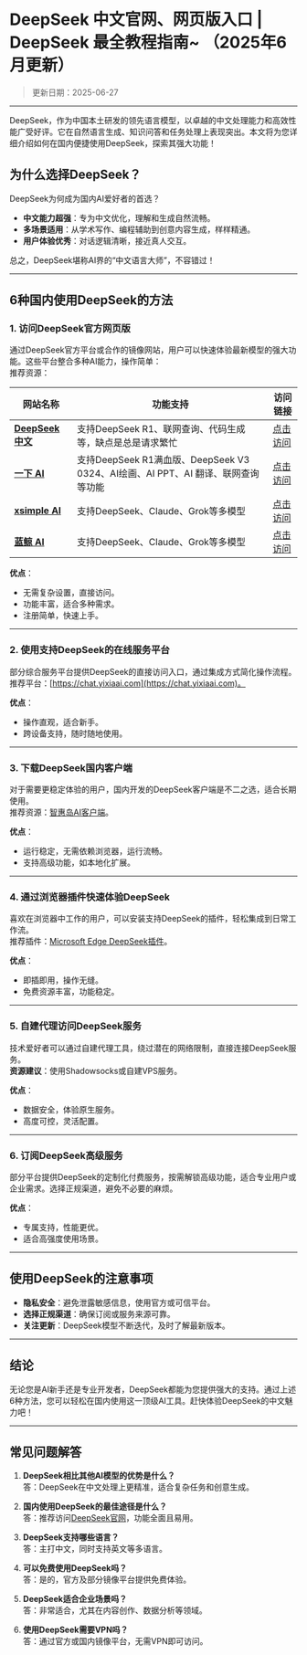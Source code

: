 

# **DeepSeek 中文官网、网页版入口 | DeepSeek 最全教程指南~ （2025年6月更新）**
> 更新日期：2025-06-27
---

DeepSeek，作为中国本土研发的领先语言模型，以卓越的中文处理能力和高效性能广受好评。它在自然语言生成、知识问答和任务处理上表现突出。本文将为您详细介绍如何在国内便捷使用DeepSeek，探索其强大功能！

## **为什么选择DeepSeek？**

DeepSeek为何成为国内AI爱好者的首选？  
- **中文能力超强**：专为中文优化，理解和生成自然流畅。  
- **多场景适用**：从学术写作、编程辅助到创意内容生成，样样精通。  
- **用户体验优秀**：对话逻辑清晰，接近真人交互。  

总之，DeepSeek堪称AI界的“中文语言大师”，不容错过！

---


## **6种国内使用DeepSeek的方法**

### **1. 访问DeepSeek官方网页版**
通过DeepSeek官方平台或合作的镜像网站，用户可以快速体验最新模型的强大功能。这些平台整合多种AI能力，操作简单：  
推荐资源：  

| 网站名称 | 功能支持 | 访问链接 |
| --- | --- | --- |
| **[DeepSeek 中文](https://www.deepseek.com)** | 支持DeepSeek R1、联网查询、代码生成等，缺点是总是请求繁忙 | [点击访问](https://www.deepseek.com) |
| **[一下 AI](https://chat.yixiaai.com/)** | 支持DeepSeek R1满血版、DeepSeek V3 0324、AI绘画、AI PPT、AI 翻译、联网查询等功能 | [点击访问](https://deepseek-free.org/) |
| **[xsimple AI](https://xsimplechat.com/)** | 支持DeepSeek、Claude、Grok等多模型 | [点击访问](https://chat.chatgpt-chinese.com/) |
| **[蓝鲸 AI](https://chat.lanjingai.org/)** | 支持DeepSeek、Claude、Grok等多模型 | [点击访问](https://chat.chatgpt-chinese.com/) |

**优点**：  
- 无需复杂设置，直接访问。  
- 功能丰富，适合多种需求。  
- 注册简单，快速上手。  

---

### **2. 使用支持DeepSeek的在线服务平台**
部分综合服务平台提供DeepSeek的直接访问入口，通过集成方式简化操作流程。  
推荐平台：[https://chat.yixiaai.com](https://chat.yixiaai.com)。  

**优点**：  
- 操作直观，适合新手。  
- 跨设备支持，随时随地使用。  

---

### **3. 下载DeepSeek国内客户端**
对于需要更稳定体验的用户，国内开发的DeepSeek客户端是不二之选，适合长期使用。  
推荐资源：[智惠岛AI客户端](https://chatknow.lify.vip/software/AI%E6%99%BA%E6%85%A7%E5%B2%9B_1.0.0_x64_zh-CN.msi)。  

**优点**：  
- 运行稳定，无需依赖浏览器，运行流畅。  
- 支持高级功能，如本地化扩展。  

---

### **4. 通过浏览器插件快速体验DeepSeek**
喜欢在浏览器中工作的用户，可以安装支持DeepSeek的插件，轻松集成到日常工作流。  
推荐插件：[Microsoft Edge DeepSeek插件](https://microsoftedge.microsoft.com/addons/detail/deepseek-ai/hjklmnpobkhmpcgmamahahil)。  

**优点**：  
- 即插即用，操作无缝。  
- 免费资源丰富，功能稳定。  

---

### **5. 自建代理访问DeepSeek服务**
技术爱好者可以通过自建代理工具，绕过潜在的网络限制，直接连接DeepSeek服务。  
**资源建议**：使用Shadowsocks或自建VPS服务。  

**优点**：  
- 数据安全，体验原生服务。  
- 高度可控，灵活配置。  

---

### **6. 订阅DeepSeek高级服务**
部分平台提供DeepSeek的定制化付费服务，按需解锁高级功能，适合专业用户或企业需求。选择正规渠道，避免不必要的麻烦。  

**优点**：  
- 专属支持，性能更优。  
- 适合高强度使用场景。  

---

## **使用DeepSeek的注意事项**

- **隐私安全**：避免泄露敏感信息，使用官方或可信平台。  
- **选择正规渠道**：确保订阅或服务来源可靠。  
- **关注更新**：DeepSeek模型不断迭代，及时了解最新版本。  

---

## **结论**

无论您是AI新手还是专业开发者，DeepSeek都能为您提供强大的支持。通过上述6种方法，您可以轻松在国内使用这一顶级AI工具。赶快体验DeepSeek的中文魅力吧！

---

## **常见问题解答**

1. **DeepSeek相比其他AI模型的优势是什么？**  
   答：DeepSeek在中文处理上更精准，适合复杂任务和创意生成。  

2. **国内使用DeepSeek的最佳途径是什么？**  
   答：推荐访问[DeepSeek官网](https://www.deepseek.com)，功能全面且易用。  

3. **DeepSeek支持哪些语言？**  
   答：主打中文，同时支持英文等多语言。  

4. **可以免费使用DeepSeek吗？**  
   答：是的，官方及部分镜像平台提供免费体验。  

5. **DeepSeek适合企业场景吗？**  
   答：非常适合，尤其在内容创作、数据分析等领域。  

6. **使用DeepSeek需要VPN吗？**  
   答：通过官方或国内镜像平台，无需VPN即可访问。  

